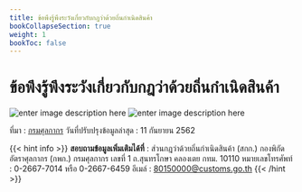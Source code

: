 ```yaml
---
title: ข้อพึงรู้พึงระวังเกี่ยวกับกฎว่าด้วยถิ่นกำเนิดสินค้า
bookCollapseSection: true
weight: 1
bookToc: false
---
```


ข้อพึงรู้พึงระวังเกี่ยวกับกฎว่าด้วยถิ่นกำเนิดสินค้า
===


![enter image description here](https://github.com/yosarawut/e-TaxIncentive/raw/master/img/origin-check-list-01.jpg)
![enter image description here](https://github.com/yosarawut/e-TaxIncentive/raw/master/img/origin-check-list-02.jpg)

ที่มา : [กรมศุลกากร](http://www.customs.go.th/list_strc_download.php?ini_content=fta_and_wto_160809_01_160809_04&ini_menu=menu_interest_and_law_160421_03&lang=th&root_left_menu=menu_interest_and_law_160421_03&left_menu=menu_interest_and_law_160421_03_160928_02)
วันที่ปรับปรุงข้อมูลล่าสุด :  11 กันยายน 2562

{{< hint info >}}
**สอบถามข้อมูลเพิ่มเติมได้ที่** : ส่วนกฎว่าด้วยถิ่นกำเนิดสินค้า (สกก.) กองพิกัดอัตราศุลกากร (กพก.)
กรมศุลกากร เลขที่ 1 ถ.สุนทรโกษา คลองเตย กทม. 10110
หมายเลขโทรศัพท์ : 0-2667-7014 หรือ 0-2667-6459
อีเมล์ : 80150000@customs.go.th
{{< /hint >}}